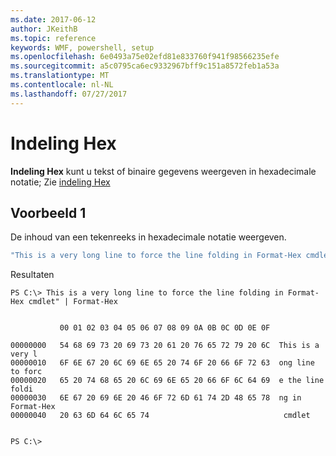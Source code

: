 ```yaml
---
ms.date: 2017-06-12
author: JKeithB
ms.topic: reference
keywords: WMF, powershell, setup
ms.openlocfilehash: 6e0493a75e02efd81e833760f941f98566235efe
ms.sourcegitcommit: a5c0795ca6ec9332967bff9c151a8572feb1a53a
ms.translationtype: MT
ms.contentlocale: nl-NL
ms.lasthandoff: 07/27/2017
---
```

# <a name="format-hex"></a>Indeling Hex
**Indeling Hex** kunt u tekst of binaire gegevens weergeven in hexadecimale notatie; Zie [indeling Hex](https://msdn.microsoft.com/en-us/powershell/reference/5.1/microsoft.powershell.utility/format-hex)

## <a name="example-1"></a>Voorbeeld 1
De inhoud van een tekenreeks in hexadecimale notatie weergeven.

```powershell
"This is a very long line to force the line folding in Format-Hex cmdlet" | Format-Hex
```

Resultaten
```
PS C:\> This is a very long line to force the line folding in Format-Hex cmdlet" | Format-Hex


           00 01 02 03 04 05 06 07 08 09 0A 0B 0C 0D 0E 0F

00000000   54 68 69 73 20 69 73 20 61 20 76 65 72 79 20 6C  This is a very l
00000010   6F 6E 67 20 6C 69 6E 65 20 74 6F 20 66 6F 72 63  ong line to forc
00000020   65 20 74 68 65 20 6C 69 6E 65 20 66 6F 6C 64 69  e the line foldi
00000030   6E 67 20 69 6E 20 46 6F 72 6D 61 74 2D 48 65 78  ng in Format-Hex
00000040   20 63 6D 64 6C 65 74                              cmdlet         


PS C:\>
```

